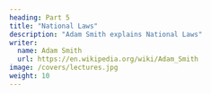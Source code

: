 ```yaml
---
heading: Part 5
title: "National Laws"
description: "Adam Smith explains National Laws"
writer:
  name: Adam Smith
  url: https://en.wikipedia.org/wiki/Adam_Smith
image: /covers/lectures.jpg
weight: 10
---
```



